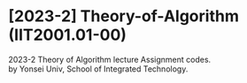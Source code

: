 # [2023-2] Theory-of-Algorithm (IIT2001.01-00)

2023-2 Theory of Algorithm lecture Assignment codes.<br>
by Yonsei Univ, School of Integrated Technology.
